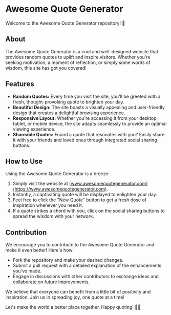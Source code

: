 # Awesome Quote Generator

Welcome to the Awesome Quote Generator repository! 🌟

## About

The Awesome Quote Generator is a cool and well-designed website that provides random quotes to uplift and inspire visitors. Whether you're seeking motivation, a moment of reflection, or simply some words of wisdom, this site has got you covered!

## Features

- **Random Quotes:** Every time you visit the site, you'll be greeted with a fresh, thought-provoking quote to brighten your day.
- **Beautiful Design:** The site boasts a visually appealing and user-friendly design that creates a delightful browsing experience.
- **Responsive Layout:** Whether you're accessing it from your desktop, tablet, or mobile device, the site adapts seamlessly to provide an optimal viewing experience.
- **Shareable Quotes:** Found a quote that resonates with you? Easily share it with your friends and loved ones through integrated social sharing buttons.

## How to Use

Using the Awesome Quote Generator is a breeze:

1. Simply visit the website at [www.awesomequotegenerator.com](https://www.awesomequotegenerator.com).
2. Instantly, a captivating quote will be displayed to enlighten your day.
3. Feel free to click the "New Quote" button to get a fresh dose of inspiration whenever you need it.
4. If a quote strikes a chord with you, click on the social sharing buttons to spread the wisdom with your network.

## Contribution

We encourage you to contribute to the Awesome Quote Generator and make it even better! Here's how:

- Fork the repository and make your desired changes.
- Submit a pull request with a detailed explanation of the enhancements you've made.
- Engage in discussions with other contributors to exchange ideas and collaborate on future improvements.

We believe that everyone can benefit from a little bit of positivity and inspiration. Join us in spreading joy, one quote at a time!

Let's make the world a better place together. Happy quoting! 🌈✨

